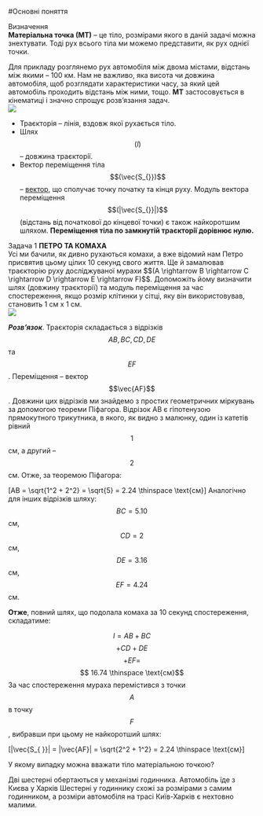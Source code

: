 #Основні поняття


<div class="eoz-wrap">
<span class="eoz">Визначення</span>
<div class="eoz-text">
<b>Матерiальна точка (МТ)</b> – це тiло, розмiрами якого в данiй задачi можна
знехтувати. Тодi рух всього тiла ми можемо представити, як рух однiєї точки.<br>
<p></p>
Для прикладу розглянемо рух автомобiля мiж двома мiстами, вiдстань мiж якими – 100 км. Нам не важливо, яка висота чи довжина автомобiля, щоб розглядати характеристики часу, за який цей автомобiль проходить вiдстань мiж ними, тощо. <b>МТ</b> застосовується в кiнематицi i значно спрощує розв’язання задач.
</div>
</div>


<img src="https://rawgit.com/chudaol/ed-era-book-physics/master/images/chapter_1/3.svg" class="image"/>


* <span class="p1">Траєкторiя</span> – лiнiя, вздовж якої рухається тiло.
* <span class="p1">Шлях $$(l)$$</span> – довжина траєкторiї.
* <span class="p1">Вектор перемiщення тiла $$(\vec{S_{}})$$</span>  – [вектор](../Add/vector/vector1.md), що сполучає точку початку та кiнця руху. Модуль вектора перемiщення $$(|\vec{S_{}}|)$$ (вiдстань вiд початкової до кiнцевої точки) є також найкоротшим шляхом. <b>Перемiщення тiла по замкнутiй траєкторiї дорiвнює нулю.</b>


<div class="task-wrap">
<span class="task">Задача 1</span> <b>ПЕТРО ТА КОМАХА</b>
<div class="task-text">
Усi ми бачили, як дивно рухаються комахи, а вже вiдомий нам Петро присвятив цьому цілих 10 секунд свого життя. Ще й замалював траєкторiю руху дослiджуваної мурахи $$(A \rightarrow B \rightarrow C \rightarrow D \rightarrow E \rightarrow F)$$. Допоможiть йому визначити шлях (довжину траєкторії) та модуль перемiщення за час спостереження, якщо розмiр клiтинки у сiтцi, яку вiн використовував, становить 1 см x 1 см.</br>

<img src="https://rawgit.com/chudaol/ed-era-book-physics/master/images/chapter_1/4.svg" class="image"/>


<b><i>Розв’язок</i></b>. Траєкторія складається з відрізків $$AB, BC, CD, DE$$ та $$EF$$. Переміщення – вектор $$\vec{AF}$$. Довжини цих відрізків ми знайдемо з простих геометричних мiркувань за допомогою теореми Пiфагора. Вiдрiзок AB є гiпотенузою прямокутного трикутника, в якого, як видно з малюнку, один із катетiв рiвний $$1$$ см, а другий – $$2$$ см. Отже, за теоремою Пiфагора:</br>

\[AB = \sqrt{1^2 + 2^2} = \sqrt{5} = 2.24 \thinspace \text{см}\] 
Аналогiчно для iнших вiдрiзкiв шляху: $$BC = 5.10$$ см, $$CD = 2$$ см, $$DE = 3.16$$ см, $$EF = 4.24$$ см.</br>
<p> </p>
<b>Отже</b>, повний шлях, що подолала комаха за 10 секунд спостереження, складатиме:</br>

$$l = AB + BC$$$$ + CD + DE$$$$ + EF =$$$$ 16.74 \thinspace \text{см}$$
За час спостереження мураха перемiстився з точки $$A$$ в точку $$F$$, вибравши при цьому
не найкоротший шлях:</br>

\[|\vec{S_{ }}| = |\vec{AF}| = \sqrt{2^2 + 1^2} = 2.24 \thinspace \text{см}\]
</div>
</div>

<quiz correctLabel="correct!" incorrectLabel="incorrect!" checkLabel="check ansert">
<question>
<p>У якому випадку можна вважати тiло матерiальною точкою?</p>
<answer>Двi шестернi обертаються у механiзмi годинника.</answer>
<answer correct>Автомобiль їде з Києва у Харкiв</answer>
<explanation>
Шестерні у годиннику схожі за розмірами з самим годинником, а розміри автомобіля на трасі Київ-Харків є нехтовно малими.
</explanation>
</question>
</quiz>



